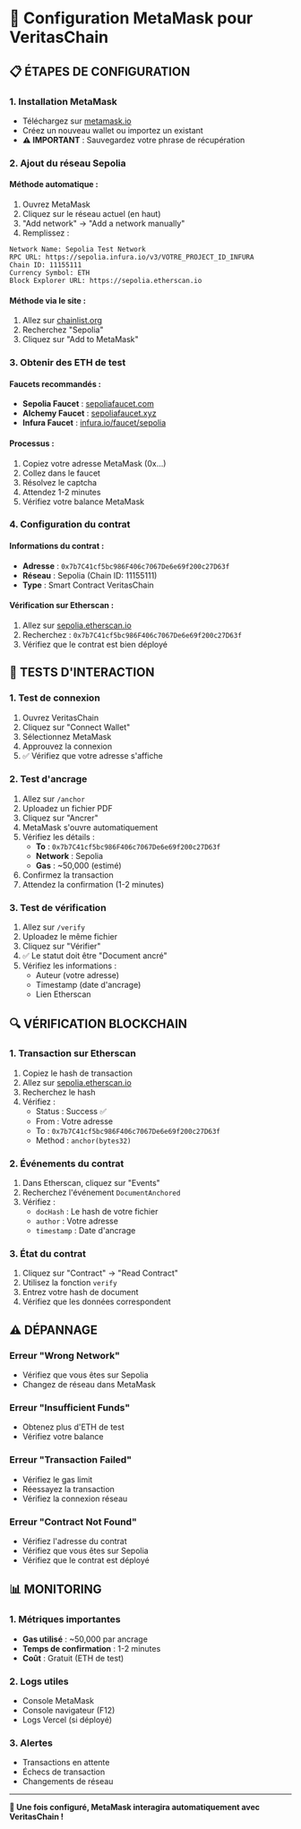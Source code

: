 # 🔗 Configuration MetaMask pour VeritasChain

## 📋 **ÉTAPES DE CONFIGURATION**

### **1. Installation MetaMask**
- Téléchargez sur [metamask.io](https://metamask.io)
- Créez un nouveau wallet ou importez un existant
- **⚠️ IMPORTANT** : Sauvegardez votre phrase de récupération

### **2. Ajout du réseau Sepolia**

#### **Méthode automatique :**
1. Ouvrez MetaMask
2. Cliquez sur le réseau actuel (en haut)
3. "Add network" → "Add a network manually"
4. Remplissez :

```
Network Name: Sepolia Test Network
RPC URL: https://sepolia.infura.io/v3/VOTRE_PROJECT_ID_INFURA
Chain ID: 11155111
Currency Symbol: ETH
Block Explorer URL: https://sepolia.etherscan.io
```

#### **Méthode via le site :**
1. Allez sur [chainlist.org](https://chainlist.org)
2. Recherchez "Sepolia"
3. Cliquez sur "Add to MetaMask"

### **3. Obtenir des ETH de test**

#### **Faucets recommandés :**
- **Sepolia Faucet** : [sepoliafaucet.com](https://sepoliafaucet.com)
- **Alchemy Faucet** : [sepoliafaucet.xyz](https://sepoliafaucet.xyz)
- **Infura Faucet** : [infura.io/faucet/sepolia](https://infura.io/faucet/sepolia)

#### **Processus :**
1. Copiez votre adresse MetaMask (0x...)
2. Collez dans le faucet
3. Résolvez le captcha
4. Attendez 1-2 minutes
5. Vérifiez votre balance MetaMask

### **4. Configuration du contrat**

#### **Informations du contrat :**
- **Adresse** : `0x7b7C41cf5bc986F406c7067De6e69f200c27D63f`
- **Réseau** : Sepolia (Chain ID: 11155111)
- **Type** : Smart Contract VeritasChain

#### **Vérification sur Etherscan :**
1. Allez sur [sepolia.etherscan.io](https://sepolia.etherscan.io)
2. Recherchez : `0x7b7C41cf5bc986F406c7067De6e69f200c27D63f`
3. Vérifiez que le contrat est bien déployé

## 🧪 **TESTS D'INTERACTION**

### **1. Test de connexion**
1. Ouvrez VeritasChain
2. Cliquez sur "Connect Wallet"
3. Sélectionnez MetaMask
4. Approuvez la connexion
5. ✅ Vérifiez que votre adresse s'affiche

### **2. Test d'ancrage**
1. Allez sur `/anchor`
2. Uploadez un fichier PDF
3. Cliquez sur "Ancrer"
4. MetaMask s'ouvre automatiquement
5. Vérifiez les détails :
   - **To** : `0x7b7C41cf5bc986F406c7067De6e69f200c27D63f`
   - **Network** : Sepolia
   - **Gas** : ~50,000 (estimé)
6. Confirmez la transaction
7. Attendez la confirmation (1-2 minutes)

### **3. Test de vérification**
1. Allez sur `/verify`
2. Uploadez le même fichier
3. Cliquez sur "Vérifier"
4. ✅ Le statut doit être "Document ancré"
5. Vérifiez les informations :
   - Auteur (votre adresse)
   - Timestamp (date d'ancrage)
   - Lien Etherscan

## 🔍 **VÉRIFICATION BLOCKCHAIN**

### **1. Transaction sur Etherscan**
1. Copiez le hash de transaction
2. Allez sur [sepolia.etherscan.io](https://sepolia.etherscan.io)
3. Recherchez le hash
4. Vérifiez :
   - Status : Success ✅
   - From : Votre adresse
   - To : `0x7b7C41cf5bc986F406c7067De6e69f200c27D63f`
   - Method : `anchor(bytes32)`

### **2. Événements du contrat**
1. Dans Etherscan, cliquez sur "Events"
2. Recherchez l'événement `DocumentAnchored`
3. Vérifiez :
   - `docHash` : Le hash de votre fichier
   - `author` : Votre adresse
   - `timestamp` : Date d'ancrage

### **3. État du contrat**
1. Cliquez sur "Contract" → "Read Contract"
2. Utilisez la fonction `verify`
3. Entrez votre hash de document
4. Vérifiez que les données correspondent

## ⚠️ **DÉPANNAGE**

### **Erreur "Wrong Network"**
- Vérifiez que vous êtes sur Sepolia
- Changez de réseau dans MetaMask

### **Erreur "Insufficient Funds"**
- Obtenez plus d'ETH de test
- Vérifiez votre balance

### **Erreur "Transaction Failed"**
- Vérifiez le gas limit
- Réessayez la transaction
- Vérifiez la connexion réseau

### **Erreur "Contract Not Found"**
- Vérifiez l'adresse du contrat
- Vérifiez que vous êtes sur Sepolia
- Vérifiez que le contrat est déployé

## 📊 **MONITORING**

### **1. Métriques importantes**
- **Gas utilisé** : ~50,000 par ancrage
- **Temps de confirmation** : 1-2 minutes
- **Coût** : Gratuit (ETH de test)

### **2. Logs utiles**
- Console MetaMask
- Console navigateur (F12)
- Logs Vercel (si déployé)

### **3. Alertes**
- Transactions en attente
- Échecs de transaction
- Changements de réseau

---

**🎯 Une fois configuré, MetaMask interagira automatiquement avec VeritasChain !**
